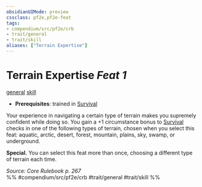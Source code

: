 ```yaml
---
obsidianUIMode: preview
cssclass: pf2e,pf2e-feat
tags:
- compendium/src/pf2e/crb
- trait/general
- trait/skill
aliases: ["Terrain Expertise"]
---
```

# Terrain Expertise  *Feat 1*  
[general](../../rules/traits/general.md)  [skill](../../rules/traits/skill.md)  

- **Prerequisites**: trained in [Survival](../skills.md#Survival)

Your experience in navigating a certain type of terrain makes you supremely confident while doing so. You gain a +1 circumstance bonus to [Survival](../skills.md#Survival) checks in one of the following types of terrain, chosen when you select this feat: aquatic, arctic, desert, forest, mountain, plains, sky, swamp, or underground.

**Special.** You can select this feat more than once, choosing a different type of terrain each time.

*Source: Core Rulebook p. 267*  
%% #compendium/src/pf2e/crb #trait/general #trait/skill %%